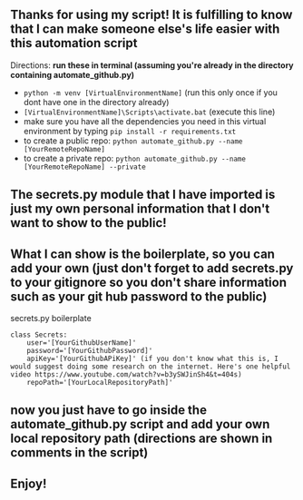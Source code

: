 ## Thanks for using my script! It is fulfilling to know that I can make someone else's life easier with this automation script

Directions:
__run these in terminal (assuming you're already in the directory containing automate_github.py)__
* ```python -m venv [VirtualEnvironmentName]``` (run this only once if you dont have one in the directory already)
* ```[VirtualEnvironmentName]\Scripts\activate.bat``` (execute this line)
* make sure you have all the dependencies you need in this virtual environment by typing ```pip install -r requirements.txt```
* to create a public repo: ```python automate_github.py --name [YourRemoteRepoName]```
* to create a private repo: ```python automate_github.py --name [YourRemoteRepoName] --private```

## The secrets.py module that I have imported is just my own personal information that I don't want to show to the public!
## What I can show is the boilerplate, so you can add your own (just don't forget to add secrets.py to your gitignore so you don't share information such as your git hub password to the public)
secrets.py boilerplate
```
class Secrets:
    user='[YourGithubUserName]'
    password='[YourGithubPassword]'
    apiKey='[YourGithubAPiKey]' (if you don't know what this is, I would suggest doing some research on the internet. Here's one helpful video https://www.youtube.com/watch?v=b3ySWJinSh4&t=404s)
    repoPath='[YourLocalRepositoryPath]'
```
## now you just have to go inside the automate_github.py script and add your own local repository path (directions are shown in comments in the script)

## Enjoy!